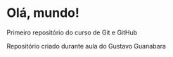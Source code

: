 # Olá, mundo!
 Primeiro repositório do curso de Git e GitHub
 
 Repositório criado durante aula do Gustavo Guanabara
